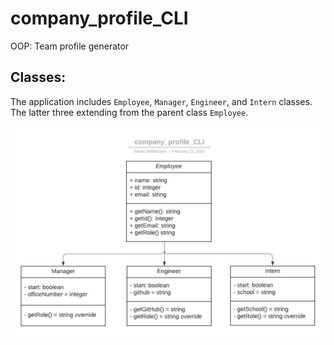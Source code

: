 # company_profile_CLI
OOP: Team profile generator

## Classes:
The application includes ```Employee```, ```Manager```, ```Engineer```, and ```Intern``` classes. The latter three extending from the parent class ```Employee```.

![UML_diagram](assets/imgs/company_profile_CLI.jpeg)
